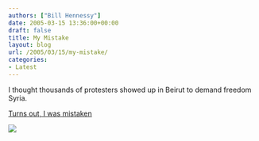 ```yaml
---
authors: ["Bill Hennessy"]
date: 2005-03-15 13:36:00+00:00
draft: false
title: My Mistake
layout: blog
url: /2005/03/15/my-mistake/
categories:
- Latest
---
```


I thought thousands of protesters showed up in Beirut to demand freedom Syria. 




[Turns out, I was mistaken](https://www.celluloid-wisdom.com/pw/index.php?/weblog/entry/18121/)

![](https://blog.billhennessy.com/aggbug.aspx?PostID=1368)

